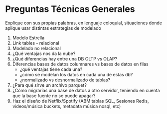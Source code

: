 # Preguntas Técnicas Generales
Explique con sus propias palabras, en lenguaje coloquial, situaciones donde aplique usar distintas estrategias de modelado

1. Modelo Estrella
2. Link tables - relacional
3. Modelado no relacional
4. ¿Qué ventajas nos da la nube?
5. ¿Qué diferencias hay entre una DB OLTP vs OLAP?
6. Diferencias bases de datos columnares vs bases de datos en filas
   - ¿qué ventajas tiene cada una?
   - ¿cómo se modelan los datos en cada una de estas db?
   - ¿normalizado vs desnormalizado de tablas?
7. ¿Para qué sirve un archivo parquet?
8. ¿Cómo migrarías una base de datos a otro servidor, teniendo en cuenta que la base fuente no se puede apagar?
9. Haz el diseño de Netflix/Spotify (ABM tablas SQL, Sesiones Redis, videos/música buckets, metadata música nosql, etc)
